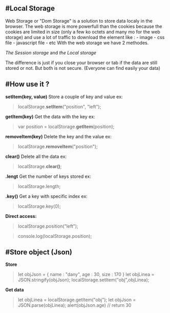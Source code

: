 #Local Storage
---

Web Storage or "Dom Storage" is a solution to store data localy in the browser.
The web storage is more powerfull than the cookies because the cookies are limited in size (only a few ko octets and many mo for the web storage) and use a lot of traffic to download the element like :
	- image
	- css file
	- javascript file
	- etc
With the web storage we have 2 methodes.

*The Session storage* and *the Local storage*

The difference is just if you close your browser or tab if the data are still stored or not.
But both is not secure. (Everyone can find easily your data)

#How use it ?
---

**setItem(key, value)**
Store a couple of key and value
ex: 
>localStorage.**setItem**("position", "left");

**getItem(key)**
Get the data with the key
ex: 
>var position = localStorage.**getItem**(position);

**removeItem(key)**
Delete the key and the value
ex: 
>localStorage.**removeItem**("position");

**clear()**
Delete all the data
ex: 
>localStorage.**clear()**;

**.lengt**
Get the number of keys stored
ex: 
>localStorage.length;

**.key()**
Get a key with specific index
ex: 
>localStorage.key(0);

**Direct access:**

>localStorage.position("left");

>console.log(localStorage.position);

#Store object (Json)
--- 

**Store**

>let objJson = {
    name : "dany",
    age : 30,
    size : 170
}
let objLinea = JSON.stringify(objJson);
localStorage.setItem("obj",objLinea);

**Get data**

>let objLinea = localStorage.getItem("obj");
let objJson = JSON.parse(objLinea);
alert(objJson.age) // return 30